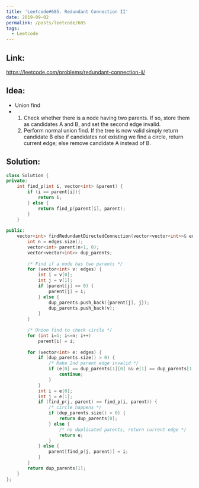 ```yaml
---
title: 'Leetcode#685. Redundant Connection II'
date: 2019-09-02
permalink: /posts/leetcode/685
tags:
  - Leetcode
---
```

## Link: ##
https://leetcode.com/problems/redundant-connection-ii/

## Idea: ##
- Union find
- 1) Check whether there is a node having two parents. 
    If so, store them as candidates A and B, and set the second edge invalid.
  2) Perform normal union find. 
    If the tree is now valid 
           simply return candidate B
    else if candidates not existing 
           we find a circle, return current edge; 
    else 
           remove candidate A instead of B.

## Solution: ##
```cpp
class Solution {
private:
    int find_p(int i, vector<int> &parent) {
        if (i == parent[i]){
            return i;
        } else {
            return find_p(parent[i], parent);
        }
    }
    
public:
    vector<int> findRedundantDirectedConnection(vector<vector<int>>& edges) {
        int n = edges.size();
        vector<int> parent(n+1, 0);
        vector<vector<int>> dup_parents;
        
        /* Find if a node has two parents */
        for (vector<int> v: edges) {
            int i = v[0];
            int j = v[1];
            if (parent[j] == 0) {
                parent[j] = i;
            } else {
                dup_parents.push_back({parent[j], j});
                dup_parents.push_back(v);
            }
        }
        
        /* Union find to check circle */
        for (int i=1; i<=n; i++)
            parent[i] = i;
        
        for (vector<int> e: edges) {
            if (dup_parents.size() > 0) {
                /* Make 2nd parent edge invalid */
                if (e[0] == dup_parents[1][0] && e[1] == dup_parents[1][1]){
                    continue;
                }
            }
            int i = e[0];
            int j = e[1];
            if (find_p(j, parent) == find_p(i, parent)) {
                /* circle happens */
                if (dup_parents.size() > 0) {
                    return dup_parents[0];
                } else {
                    /* no duplicated parents, return current edge */
                    return e;   
                }
            } else {
                parent[find_p(j, parent)] = i;
            }
        }
        return dup_parents[1];       
    }
};
```
